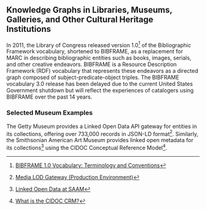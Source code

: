 <h2><i class="bi-book"></i> Knowledge Graphs in Libraries, Museums, Galleries, and Other Cultural Heritage Institutions </h2>

In 2011, the Library of Congress released version 1.0[^VERSION_1] of the Bibliographic Framework vocabulary, shortened
to BIBFRAME, as a replacement for MARC in describing bibliographic entities such as books, images, serials,
and other creative endeavors. BIBFRAME is a Resource Description Framework (RDF) vocabulary that represents 
these endeavors as a directed graph composed of subject-predicate-object triples. The BIBFRAME vocabulary 3.0 release
has been delayed due to the current United States Government shutdown but will reflect the experiences of catalogers using
BIBFRAME over the past 14 years. 


### Selected Museum Examples
The Getty Museum provides a Linked Open Data API gateway for entities in its collections, 
offering over 733,000 records in JSON-LD format[^GETTY]. Similarly, the Smithsonian American 
Art Museum provides linked open metadata for its collections[^SAAM] using the CIDOC Conceptual 
Reference Model[^CIDOC].

[^VERSION_1]: [BIBFRAME 1.0 Vocabulary: Terminology and Conventions](https://www.loc.gov/bibframe/docs/vocab-conventions.html)
[^GETTY]: [Media LOD Gateway (Production Environment)](https://data.getty.edu/media/)
[^SAAM]: [Linked Open Data at SAAM](https://americanart.si.edu/about/lod)
[^CIDOC]: [What is the CIDOC CRM?](https://cidoc-crm.org/)
